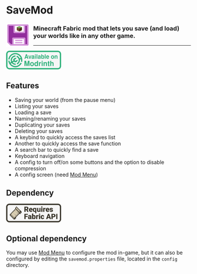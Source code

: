# SaveMod

<img width="64" style="margin-right: 10px" align="left" src="readme_assets/icon.png" alt="SaveMod icon">

### Minecraft Fabric mod that lets you save (and load) your worlds like in any other game.

---

<a href="https://modrinth.com/mod/savemod">
<img width="150" src="readme_assets/available_on_modrinth.png" alt="Available on Modrinth">
</a>

## Features

- Saving your world (from the pause menu)
- Listing your saves
- Loading a save
- Naming/renaming your saves
- Duplicating your saves
- Deleting your saves
- A keybind to quickly access the saves list
- Another to quickly access the save function
- A search bar to quickly find a save
- Keyboard navigation
- A config to turn off/on some buttons and the option to disable compression
- A config screen (need [Mod Menu](https://modrinth.com/mod/modmenu/versions?g=1.20.1))

## Dependency

<a href="https://modrinth.com/mod/fabric-api/versions?g=1.20.1">
<img width="150" src="readme_assets/requires_fabric_api.png" alt="Requires Fabric API">
</a>

## Optional dependency

You may use [Mod Menu](https://modrinth.com/mod/modmenu/versions?g=1.20.1) to configure the mod in-game, but it can also be configured by editing the `savemod.properties` file, located in the `config` directory.
